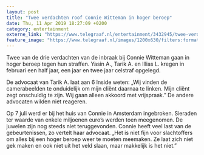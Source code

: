 ```yaml
---
layout: post
title: "Twee verdachten roof Connie Witteman in hoger beroep"
date: Thu, 11 Apr 2019 18:27:09 +0200
category: entertainment
externe_link: "https://www.telegraaf.nl/entertainment/3432945/twee-verdachten-roof-connie-witteman-in-hoger-beroep"
feature_image: "https://www.telegraaf.nl/images/1200x630/filters:format(jpeg):quality(80)/cdn-kiosk-api.telegraaf.nl/fc10d780-5c76-11e9-b144-0255c322e81b.png"
---
```


<p class="intro">Twee van de drie verdachten van de inbraak bij Connie Witteman gaan in hoger beroep tegen hun straffen. Yasin A., Tarik A. en Illias L. kregen in februari een half jaar, een jaar en twee jaar celstraf opgelegd.</p> <p>De advocaat van Tarik A. laat aan 6 Inside weten: „Wij vinden de camerabeelden te onduidelijk om mijn cliënt daarnaa te linken. Mijn cliënt zegt onschuldig te zijn. Wij gaan alleen akkoord met vrijspraak.” De andere advocaten wilden niet reageren.</p><p>Op 7 juli werd er bij het huis van Connie in Amsterdam ingebroken. Sieraden ter waarde van enkele miljoenen euro’s werden toen meegenomen. De juwelen zijn nog steeds niet teruggevonden. Connie heeft veel last van de gebeurtenissen, zo vertelt haar advocaat. „Het is niet fijn voor slachtoffers om alles bij een hoger beroep weer te moeten meemaken. Ze laat zich niet gek maken en ook niet uit het veld slaan, maar makkelijk is het niet.”</p>
